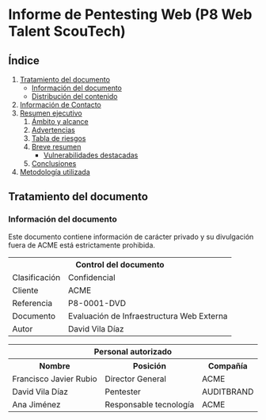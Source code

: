 # Informe de Pentesting Web (P8 Web Talent ScouTech)

## Índice
1. [Tratamiento del documento](https://github.com/davidvila21/hackingetico/edit/main/P8%20Web%20Talent%20ScoutTech/Informe%20pentesting.md#tratamiento-del-documento)
   - [Información del documento]()
   - [Distribución del contenido]()
2. [Información de Contacto]()
3. [Resumen ejecutivo]()
   1. [Ámbito y alcance]()
   2. [Advertencias]()
   3. [Tabla de riesgos]()
   4. [Breve resumen]()
      - [Vulnerabilidades destacadas]()
   5. [Conclusiones]()
4. [Metodología utilizada]()

## Tratamiento del documento

### Información del documento

Este documento contiene información de carácter privado y su divulgación fuera de ACME está estrictamente prohibida. 

<table>
    <tr>
        <th colspan="2" style="text-align:center">Control del documento</th>
    </tr>
    <tr>
        <td>Clasificación</td>
        <td>Confidencial</td>
    </tr>
    <tr>
        <td>Cliente</td>
        <td>ACME</td>
    </tr>
    <tr>
        <td>Referencia</td>
        <td>P8-0001-DVD</td>
    </tr>
    <tr>
        <td>Documento</td>
        <td>Evaluación de Infraestructura Web Externa</td>
    </tr>
    <tr>
        <td>Autor</td>
        <td>David Vila Díaz</td>
    </tr>
</table>

<table>
    <tr>
        <th colspan="3" style="text-align:center">Personal autorizado</th>
    </tr>
    <tr>
        <th>Nombre</th>
        <th>Posición</th>
        <th>Compañía</th>
    </tr>
    <tr>
        <td>Francisco Javier Rubio</td>
        <td>Director General</td>
        <td>ACME</td>
    </tr>
    <tr>
        <td>David Vila Díaz</td>
        <td>Pentester</td>
        <td>AUDITBRAND</td>
    </tr>
    <tr>
        <td>Ana Jiménez</td>
        <td>Responsable tecnología</td>
        <td>ACME</td>
    </tr>
</table>
